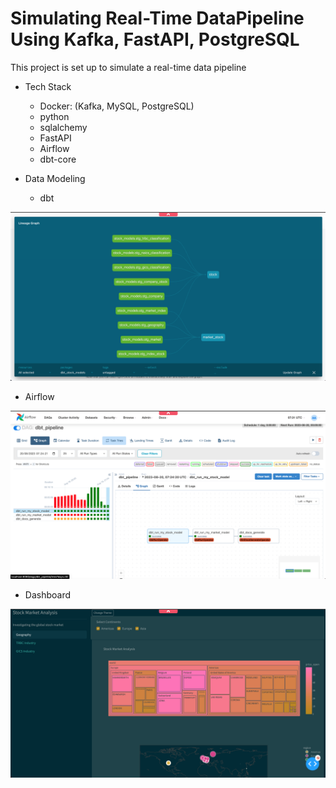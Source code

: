 # Simulating Real-Time DataPipeline Using Kafka, FastAPI, PostgreSQL

This project is set up to simulate a real-time data pipeline

- Tech Stack 
    - Docker: (Kafka, MySQL, PostgreSQL)
    - python
    - sqlalchemy 
    - FastAPI
    - Airflow
    - dbt-core

- Data Modeling
    - dbt
<img src="https://github.com/Sophiat-O/DataPipeline/blob/main/images/dbt_img.png"/>

- Airflow
<img src="https://github.com/Sophiat-O/DataPipeline/blob/main/images/airflow_img.png"/>

- Dashboard
<img src="https://github.com/Sophiat-O/DataPipeline/blob/main/images/dashboard.png"/>


